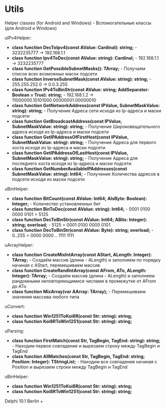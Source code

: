 # Utils

Helper classes (for Android and Windows) - Вспомогательные классы (для Android и Windows)

uIPv4Helper:
* **class function DecToIpv4(const AValue: Cardinal): string;** - 3232235777 -> 192.168.1.1 
* **class function Ipv4ToDec(const AValue: string): Cardinal;** - 192.168.1.1 -> 3232235777
* **class function GetPossibleSubnetMasks(): TArray<string>;** - Получаем список всех возможных масок подсети
* **class function InverseSubnetMask(const AValue: string): string;** - 255.255.252.0 -> 0.0.3.255
* **class function IPv4ToBinStr(const AValue: string; AddSeparator: Boolean = True): string;** - 192.168.1.2 -> 11000000.10101000.00000001.00000010
* **class function GetNetworkAddress(const IPValue, SubnetMaskValue: string): string;** - Получение Адреса сети исходя из Ip-адреса и маски подсети
* **class function GetBroadcastAddress(const IPValue, SubnetMaskValue: string): string;** - Получение Широковещательного адреса исходя из Ip-адреса и маски подсети
* **class function GetIPAddressOfFirstHost(const IPValue, SubnetMaskValue: string): string;** - Получение Адреса для первого хоста исходя из Ip-адреса и маски подсети
* **class function GetIPAddressOfLastHost(const IPValue, SubnetMaskValue: string): string;** - Получение Адреса для последнего хоста исходя из Ip-адреса и маски подсети
* **class function GetNumberAvailableIPAddresses(const SubnetMaskValue: string): Int64;** - Получение Количества адресов в подсети исходя из маски подсети

uBinHelper:
* **class function BitCount(const AValue: Int64; AIsByte: Boolean): Integer;** - Количество установленных бит
* **class function BinToDec(const AValue: string): Int64;** - 0001 0100 0000 0101 = 5125
* **class function DecToBinStr(const AValue: Int64; ABits: Integer): string; overload;** - 5125 = 0001 0100 0000 0101
* **class function DecToBinStr(const AValue: Byte): string; overload;** - 0..255 = 0000 0000 .. 1111 1111



uArrayHelper:
* **class function CreateMixIntArray(const AStart, ALength: Integer): TArray<Integer>;** - Создаём массив (длина - ALength) и заполняем по порядку начиная с AStart, перемешиваем массив
* **class function CreateRandIntArray(const AFrom, ATo, ALength: Integer): TArray<Integer>;** - Создаём массив (длина - ALength) и заполняем рандомными неповторяющимися числами в промежутке от AFrom до ATo
* **class function MixArray<T>(var AArray: TArray<T>);** - Перемешиваем значения массива любого типа

uConvert:
* **class function Win1251ToKoi8R(const Str: string): string;**
* **class function Koi8RToWin1251(const Str: string): string;**

uParsing:
* **class function FirstMatch(const Str, TagBegin, TagEnd: string): string;** - Находим первое совпадение и вырезаем строку между TagBegin и TagEnd
* **class function AllMatches(const Str, TagBegin, TagEnd: string; Position: Integer): TStringList;** - Находим все совпадения начиная с Position и вырезаем строки между TagBegin и TagEnd

uBinHelper:
* **class function Win1251ToKoi8R(const Str: string): string;**
* **class function Koi8RToWin1251(const Str: string): string;**




Delphi 10.1 Berlin +